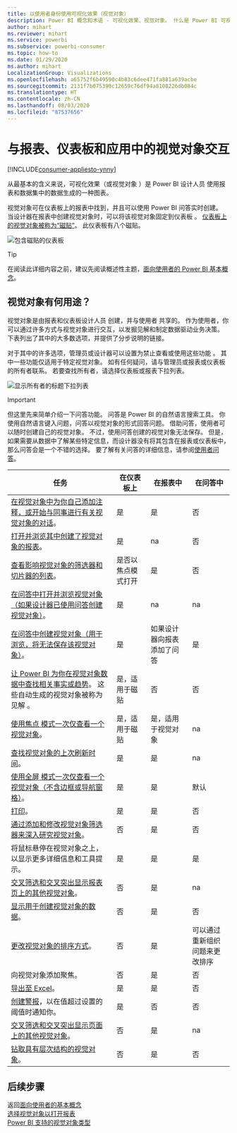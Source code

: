 ```yaml
---
title: 以使用者身份使用可视化效果（视觉对象）
description: Power BI 概念和术语 - 可视化效果、视觉对象。 什么是 Power BI 可视化效果、视觉对象。
author: mihart
ms.reviewer: mihart
ms.service: powerbi
ms.subservice: powerbi-consumer
ms.topic: how-to
ms.date: 01/29/2020
ms.author: mihart
LocalizationGroup: Visualizations
ms.openlocfilehash: a65752f6b49590c4b83c6dee471fa881a639acbe
ms.sourcegitcommit: 2131f7b075390c12659c76df94a8108226db084c
ms.translationtype: HT
ms.contentlocale: zh-CN
ms.lasthandoff: 08/03/2020
ms.locfileid: "87537656"
---
```

# <a name="interact-with-visuals-in-reports-dashboards-and-apps"></a>与报表、仪表板和应用中的视觉对象交互

[!INCLUDE[consumer-appliesto-ynny](../includes/consumer-appliesto-ynny.md)]

从最基本的含义来说，可视化效果（或视觉对象  ）是 Power BI 设计人员  使用报表和数据集中的数据生成的一种图表。 

视觉对象可在仪表板上的报表中找到，并且可以使用 Power BI 问答实时创建。 当设计器在报表中创建视觉对象时，可以将该视觉对象固定到仪表板  。 [仪表板上的视觉对象被称为“磁贴”](end-user-tiles.md)。 此仪表板有八个磁贴。 

![包含磁贴的仪表板](media/end-user-visualizations/power-bi-dashboard.png)

> [!TIP]
> 在阅读此详细内容之前，建议先阅读概述性主题，[面向使用者的 Power BI 基本概念](end-user-basic-concepts.md)。

## <a name="what-can-i-do-with-visuals"></a>视觉对象有何用途？

视觉对象是由报表和仪表板设计人员  创建，并与使用者  共享的。 作为使用者，你可以通过许多方式与视觉对象进行交互，以发掘见解和制定数据驱动业务决策。 下表列出了其中的大多数选项，并提供了分步说明的链接。

对于其中的许多选项，管理员或设计器可以设置为禁止查看或使用这些功能  。 其中一些功能仅适用于特定视觉对象。  如有任何疑问，请与管理员或报表或仪表板的所有者联系。 若要查找所有者，请选择仪表板或报表下拉列表。 

![显示所有者的标题下拉列表](media/end-user-visualizations/power-bi-owner.png)


> [!IMPORTANT]
> 但这里先来简单介绍一下问答功能。 问答是 Power BI 的自然语言搜索工具。 你使用自然语言键入问题，问答以视觉对象的形式回答问题。 借助问答，使用者可以随时创建自己的视觉对象。 不过，使用问答创建的视觉对象无法保存。 但是，如果需要从数据中了解某些特定信息，而设计器没有将其包含在报表或仪表板中，那么问答会是一个不错的选择。 要了解有关问答的详细信息，请参阅[使用者问答](end-user-q-and-a.md)。



|任务  |在仪表板上  |在报表中  | 在问答中
|---------|---------|---------|--------|
|[在视觉对象中为你自己添加注释，或开始与同事进行有关视觉对象的对话](end-user-comment.md)。     |  是       |   是      |  否  |
|[打开并浏览其中创建了视觉对象的报表](end-user-tiles.md)。     |    是     |   na      |  否 |
|[查看影响视觉对象的筛选器和切片器的列表](end-user-report-filter.md)。     |    是否以焦点模式打开     |   是      |  否 |
|[在问答中打开并浏览视觉对象（如果设计器已使用问答创建视觉对象）](end-user-q-and-a.md)。     |   是      |   na      |  na  |
|[在问答中创建视觉对象（用于浏览，将无法保存该视觉对象）](end-user-q-and-a.md)。     |   是      |   如果设计器向报表添加了问答      |  是  |
|[让 Power BI 为你在视觉对象数据中查找相关事实或趋势](end-user-insights.md)。  这些自动生成的视觉对象被称为见解  。     |    是，适用于磁贴    |  否       | 否   |
|[使用焦点  模式一次仅查看一个视觉对象](end-user-focus.md)。     | 是，适用于磁贴        |   是，适用于视觉对象      | na  |
|[查找视觉对象的上次刷新时间](end-user-fresh.md)。     |  是       |    是     | na  |
|[使用全屏  模式一次仅查看一个视觉对象（不含边框或导航窗格）](end-user-focus.md)。     |   是      |  是       | 默认  |
|[打印](end-user-print.md)。     |  是       |   是      | 否  |
|[通过添加和修改视觉对象筛选器来深入研究视觉对象](end-user-report-filter.md)。     |    否     |   是      | 否  |
|将鼠标悬停在视觉对象之上，以显示更多详细信息和工具提示。     |    是     |   是      | 是  |
|[交叉筛选和交叉突出显示报表页上的其他视觉对象](end-user-interactions.md)。    |   否      |   是      | na  |
|[显示用于创建视觉对象的数据](end-user-show-data.md)。     |  否       |   是      | 否  |
| [更改视觉对象的排序方式](end-user-change-sort.md)。 | 否  | 是  | 可以通过重新组织问题来更改排序  |
| 向视觉对象添加聚焦。 | 否  | 是  |  否 |
| [导出至 Excel](end-user-export.md)。 | 是 | 是 | 否|
| [创建警报](end-user-alerts.md)，以在值超过设置的阈值时通知你。  | 是  | 否  | 否 |
| [交叉筛选和交叉突出显示页面上的其他视觉对象](end-user-report-filter.md)。  | 否      | 是  | na |
| [钻取具有层次结构的视觉对象](end-user-drill.md)。  | 否  | 是   | 否 |

## <a name="next-steps"></a>后续步骤
返回[面向使用者的基本概念](end-user-basic-concepts.md)    
[选择视觉对象以打开报表](end-user-report-open.md)    
[Power BI 支持的视觉对象类型](end-user-visual-type.md)